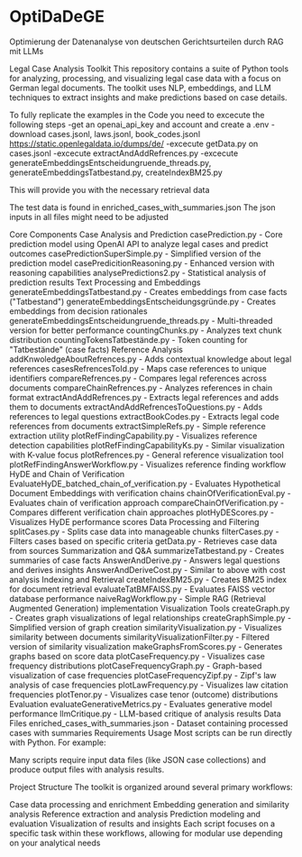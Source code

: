 # OptiDaDeGE
Optimierung der Datenanalyse von deutschen Gerichtsurteilen durch RAG mit LLMs

Legal Case Analysis Toolkit
This repository contains a suite of Python tools for analyzing, processing, and visualizing legal case data with a focus on German legal documents. The toolkit uses NLP, embeddings, and LLM techniques to extract insights and make predictions based on case details.

To fully replicate the examples in the Code you need to excecute the following steps
-get an openai_api_key and account and create a .env
-download cases.jsonl, laws.jsonl, book_codes.jsonl https://static.openlegaldata.io/dumps/de/
-excecute getData.py on cases.jsonl
-excecute extractAndAddRefrences.py 
-excecute generateEmbeddingsEntscheidungruende_threads.py, generateEmbeddingsTatbestand.py, createIndexBM25.py

This will provide you with the necessary retrieval data

The test data is found in enriched_cases_with_summaries.json
The json inputs in all files might need to be adjusted


Core Components
Case Analysis and Prediction
casePrediction.py - Core prediction model using OpenAI API to analyze legal cases and predict outcomes
casePredictionSuperSimple.py - Simplified version of the prediction model
casePredicitionReasoning.py - Enhanced version with reasoning capabilities
analysePredictions2.py - Statistical analysis of prediction results
Text Processing and Embeddings
generateEmbeddingsTatbestand.py - Creates embeddings from case facts ("Tatbestand")
generateEmbeddingsEntscheidungsgründe.py - Creates embeddings from decision rationales
generateEmbeddingsEntscheidungruende_threads.py - Multi-threaded version for better performance
countingChunks.py - Analyzes text chunk distribution
countingTokensTatbestände.py - Token counting for "Tatbestände" (case facts)
Reference Analysis
addKnwoledgeAboutRefrences.py - Adds contextual knowledge about legal references
casesRefrencesToId.py - Maps case references to unique identifiers
compareRefrences.py - Compares legal references across documents
compareChainRefrences.py - Analyzes references in chain format
extractAndAddRefrences.py - Extracts legal references and adds them to documents
extractAndAddRefrencesToQuestions.py - Adds references to legal questions
extractBookCodes.py - Extracts legal code references from documents
extractSimpleRefs.py - Simple reference extraction utility
plotRefFindingCapability.py - Visualizes reference detection capabilities
plotRefFindingCapabilityKs.py - Similar visualization with K-value focus
plotRefrences.py - General reference visualization tool
plotRefFindingAnswerWorkflow.py - Visualizes reference finding workflow
HyDE and Chain of Verification
EvaluateHyDE_batched_chain_of_verification.py - Evaluates Hypothetical Document Embeddings with verification chains
chainOfVerificationEval.py - Evaluates chain of verification approach
compareChainOfVerification.py - Compares different verification chain approaches
plotHyDEScores.py - Visualizes HyDE performance scores
Data Processing and Filtering
splitCases.py - Splits case data into manageable chunks
filterCases.py - Filters cases based on specific criteria
getData.py - Retrieves case data from sources
Summarization and Q&A
summarizeTatbestand.py - Creates summaries of case facts
AnswerAndDerive.py - Answers legal questions and derives insights
AnswerAndDeriveCost.py - Similar to above with cost analysis
Indexing and Retrieval
createIndexBM25.py - Creates BM25 index for document retrieval
evaluateTatBMFAISS.py - Evaluates FAISS vector database performance
naiveRagWorkflow.py - Simple RAG (Retrieval Augmented Generation) implementation
Visualization Tools
createGraph.py - Creates graph visualizations of legal relationships
createGraphSimple.py - Simplified version of graph creation
similarityVisualization.py - Visualizes similarity between documents
similarityVisualizationFilter.py - Filtered version of similarity visualization
makeGraphsFromScores.py - Generates graphs based on score data
plotCaseFrequency.py - Visualizes case frequency distributions
plotCaseFrequencyGraph.py - Graph-based visualization of case frequencies
plotCaseFrequencyZipf.py - Zipf's law analysis of case frequencies
plotLawFrequency.py - Visualizes law citation frequencies
plotTenor.py - Visualizes case tenor (outcome) distributions
Evaluation
evaluateGenerativeMetrics.py - Evaluates generative model performance
llmCritique.py - LLM-based critique of analysis results
Data Files
enriched_cases_with_summaries.json - Dataset containing processed cases with summaries
Requirements
Usage
Most scripts can be run directly with Python. For example:

Many scripts require input data files (like JSON case collections) and produce output files with analysis results.

Project Structure
The toolkit is organized around several primary workflows:

Case data processing and enrichment
Embedding generation and similarity analysis
Reference extraction and analysis
Prediction modeling and evaluation
Visualization of results and insights
Each script focuses on a specific task within these workflows, allowing for modular use depending on your analytical needs
